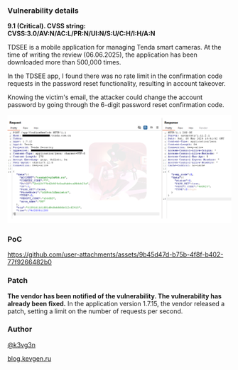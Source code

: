 

### Vulnerability details


**9.1 (Critical). CVSS string: CVSS:3.0/AV:N/AC:L/PR:N/UI:N/S:U/C:H/I:H/A:N**



TDSEE is a mobile application for managing Tenda smart cameras. At the time of writing the review (06.06.2025), the application has been downloaded more than 500,000 times.

In the TDSEE app, I found there was no rate limit in the confirmation code requests in the password reset functionality, resulting in account takeover.

Knowing the victim's email, the attacker could change the account password by going through the 6-digit password reset confirmation code.

![](https://raw.githubusercontent.com/k3vg3n/researches/refs/heads/main/attachments/Account_takeover_in_TDSEE_app/burp_check_code_success_wm.png)

### PoC



https://github.com/user-attachments/assets/9b45d47d-b75b-4f8f-b402-77f9266482b0



### Patch

**The vendor has been notified of the vulnerability. The vulnerability has already been fixed.**
In the application version 1.7.15, the vendor released a patch, setting a limit on the number of requests per second.

### Author

[@k3vg3n](https://t.me/k3vg3n)

[blog.kevgen.ru](https://blog.kevgen.ru/posts/account_takeover_in_tdsee_app/)















